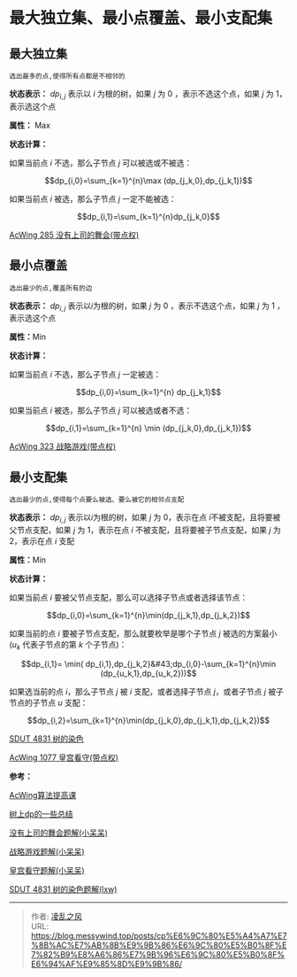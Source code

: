 # 最大独立集、最小点覆盖、最小支配集


## 最大独立集
`选出最多的点,使得所有点都是不相邻的`

**状态表示：** $dp_{i,j}$ 表示以 $i$ 为根的树，如果 $j$ 为 $0$ ，表示不选这个点，如果 $j$ 为 $1$，表示选这个点

**属性：** $\text{Max}$

**状态计算：**

如果当前点 $i$ 不选，那么子节点 $j$ 可以被选或不被选：

$$dp_{i,0}=\sum_{k=1}^{n}\max (dp_{j_k,0},dp_{j_k,1})$$

如果当前点 $i$ 被选，那么子节点 $j$ 一定不能被选：

$$dp_{i,1}=\sum_{k=1}^{n}dp_{j_k,0}$$

[$\text{AcWing}$ $285$ 没有上司的舞会(带点权)](https://www.acwing.com/problem/content/description/287/)

## 最小点覆盖
`选出最少的点,覆盖所有的边`

**状态表示：** $dp_{i,j}$ 表示以$i$为根的树，如果 $j$ 为 $0$ ，表示不选这个点，如果 $j$ 为 $1$ ，表示选这个点

**属性：**$\text{Min}$

**状态计算：**

如果当前点 $i$ 不选，那么子节点 $j$ 一定被选：

$$dp_{i,0}=\sum_{k=1}^{n} dp_{j_k,1}$$

如果当前点 $i$ 被选，那么子节点 $j$ 可以被选或者不选：

$$dp_{i,1}=\sum_{k=1}^{n} \min (dp_{j_k,0},dp_{j_k,1})$$

[$\text{AcWing}$ $323$ 战略游戏(带点权)](https://www.acwing.com/problem/content/325/)

## 最小支配集

`选出最少的点,使得每个点要么被选、要么被它的相邻点支配`

**状态表示：** $dp_{i,j}$ 表示以$i$为根的树，如果 $j$ 为 $0$，表示在点 $i$不被支配，且将要被父节点支配，如果 $j$ 为 $1$，表示在点 $i$ 不被支配，且将要被子节点支配，如果 $j$ 为 $2$，表示在点 $i$ 支配

**属性：**$\text{Min}$

**状态计算：**

如果当前点 $i$ 要被父节点支配，那么可以选择子节点或者选择该节点：

$$dp_{i,0}=\sum_{k=1}^{n}\min(dp_{j_k,1},dp_{j_k,2})$$

如果当前的点 $i$ 要被子节点支配，那么就要枚举是哪个子节点 $j$ 被选的方案最小($u_k$ 代表子节点的第 $k$ 个子节点)：

$$dp_{i,1}= \min( dp_{i,1},dp_{j_k,2}&#43;dp_{i,0}-\sum_{k=1}^{n}\min (dp_{u_k,1},dp_{u_k,2}))$$

如果选当前的点 $i$，那么子节点 $j$ 被 $i$ 支配，或者选择子节点 $j$，或者子节点 $j$ 被子节点的子节点 $u$ 支配：

$$dp_{i,2}=\sum_{k=1}^{n}\min(dp_{j_k,0},dp_{j_k,1},dp_{j_k,2})$$


[$\text{SDUT}$ $4831$ 树的染色](https://acm.sdut.edu.cn/onlinejudge3/problems/4831)

[$\text{AcWing}$ $1077$ 皇宫看守(带点权)](https://www.acwing.com/problem/content/description/1079/)

**参考：**

[AcWing算法提高课](https://www.acwing.com/activity/content/16/)

[树上dp的一些总结](https://www.acwing.com/blog/content/3582/)

[没有上司的舞会题解(小呆呆)](https://www.acwing.com/solution/content/7920/)

[战略游戏题解(小呆呆)](https://www.acwing.com/solution/content/8294/)

[皇宫看守题解(小呆呆)](https://www.acwing.com/solution/content/22109/)

[$\text{SDUT}$ $4831$ 树的染色题解(lxw)](https://acm.sdut.edu.cn/sdutacm_files/%E5%B1%B1%E4%B8%9C%E7%90%86%E5%B7%A5%E5%A4%A7%E5%AD%A6%E7%AC%AC%E5%8D%81%E4%B8%89%E5%B1%8A%20ACM%20%E7%A8%8B%E5%BA%8F%E8%AE%BE%E8%AE%A1%E7%AB%9E%E8%B5%9B%20-%20%E8%A7%A3%E9%A2%98%E6%8A%A5%E5%91%8A.pdf)

---

> 作者: [凌乱之风](https://github.com/messywind)  
> URL: https://blog.messywind.top/posts/cp%E6%9C%80%E5%A4%A7%E7%8B%AC%E7%AB%8B%E9%9B%86%E6%9C%80%E5%B0%8F%E7%82%B9%E8%A6%86%E7%9B%96%E6%9C%80%E5%B0%8F%E6%94%AF%E9%85%8D%E9%9B%86/  

